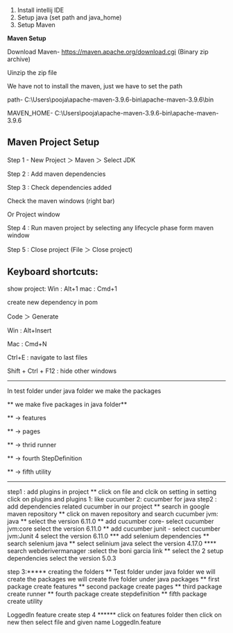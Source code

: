 1. Install intellij IDE
2. Setup java (set path and java_home)
3. Setup Maven


**Maven Setup**

Download Maven- https://maven.apache.org/download.cgi (Binary zip archive)

Uinzip the zip file

We have not to install the maven, just we have to set the path 

path- C:\Users\pooja\apache-maven-3.9.6-bin\apache-maven-3.9.6\bin

MAVEN_HOME- C:\Users\pooja\apache-maven-3.9.6-bin\apache-maven-3.9.6

Maven Project Setup
---------------------------
Step 1 - New Project  ＞ Maven ＞ Select JDK

Step 2 : Add maven dependencies

Step 3 : Check dependencies added

Check the maven windows (right bar)

Or Project window

Step 4 : Run maven project by selecting any lifecycle phase form maven window

Step 5 : Close project (File ＞ Close project) 

Keyboard shortcuts:
-----------------------
show project:
Win  : Alt+1
mac : Cmd+1 

create new dependency in pom

Code ＞ Generate

Win : Alt+Insert

Mac : Cmd+N


Ctrl+E : navigate to last files

Shift + Ctrl + F12 : hide other windows 
**********************************************************
In test folder under java folder we make the packages

** we make five packages in java folder**

** -> features

** -> pages

** -> thrid runner

** -> fourth StepDefinition

** -> fifth utility

************************************************************
step1 : add plugins in project
** click on file and clcik on setting in setting click on plugins and plugins
1: like cucumber 2: cucumber for java
 step2 : add dependencies related cucumber in our project 
  ** search in google maven repository 
  ** click on maven repository and search cucumber jvm: java
  ** select the version 6.11.0
  ** add cucumber core- select cucumber jvm:core
     select the version 6.11.0
  ** add cucumber junit - select cucumber jvm:Junit 4
     select the version 6.11.0
 *** add selenium dependencies
  ** search selenium java
  ** select selinium java
     select the version 4.17.0
**** search webderivermanager :select the boni garcia link
** select the 2 setup dependencies
select the version 5.0.3

step 3:***** creating the folders
**  Test folder under java folder we will create the packages
we will create five folder under java packages
** first package create features
** second package create pages
** third package create runner
** fourth package create stepdefinition
** fifth package create utility

  LoggedIn feature create
step 4 ****** click on features folder then click on new then select file and given name LoggedIn.feature



